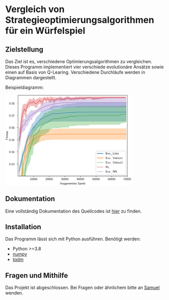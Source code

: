 # Vergleich von Strategieoptimierungsalgorithmen für ein Würfelspiel

## Zielstellung
Das Ziel ist es, verschiedene Optimierungsalgorithmen zu vergleichen. Dieses Programm implementiert vier verschiede evolutionäre Ansätze sowie einen auf Basis von Q-Learing. 
Verschiedene Durchläufe werden in Diagrammen dargestellt.

Beispieldiagramm:

<img src="docs/exampleDiagram.png" width="400" align="center">

## Dokumentation

Eine vollständig Dokumentation des Quellcodes ist [hier](docs/DOCUMENTATION.md) zu finden.

## Installation
Das Programm lässt sich mit Python ausführen.
Benötigt werden:
  - Python >=3.8
  - [numpy](https://numpy.org/)
  - [tqdm](https://github.com/tqdm/tqdm)

## Fragen und Mithilfe
Das Projekt ist abgeschlossen. Bei Fragen oder ähnlichem bitte an [Samuel](mailto:samuel@LMpost.de) wenden.
